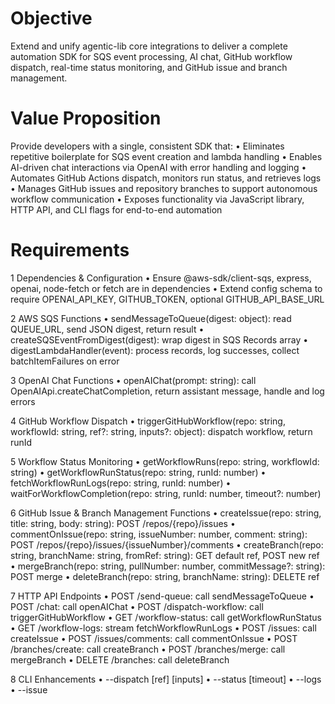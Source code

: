 # Objective
Extend and unify agentic-lib core integrations to deliver a complete automation SDK for SQS event processing, AI chat, GitHub workflow dispatch, real-time status monitoring, and GitHub issue and branch management.

# Value Proposition
Provide developers with a single, consistent SDK that:
 • Eliminates repetitive boilerplate for SQS event creation and lambda handling
 • Enables AI-driven chat interactions via OpenAI with error handling and logging
 • Automates GitHub Actions dispatch, monitors run status, and retrieves logs
 • Manages GitHub issues and repository branches to support autonomous workflow communication
 • Exposes functionality via JavaScript library, HTTP API, and CLI flags for end-to-end automation

# Requirements
1 Dependencies & Configuration
 • Ensure @aws-sdk/client-sqs, express, openai, node-fetch or fetch are in dependencies
 • Extend config schema to require OPENAI_API_KEY, GITHUB_TOKEN, optional GITHUB_API_BASE_URL

2 AWS SQS Functions
 • sendMessageToQueue(digest: object): read QUEUE_URL, send JSON digest, return result
 • createSQSEventFromDigest(digest): wrap digest in SQS Records array
 • digestLambdaHandler(event): process records, log successes, collect batchItemFailures on error

3 OpenAI Chat Functions
 • openAIChat(prompt: string): call OpenAIApi.createChatCompletion, return assistant message, handle and log errors

4 GitHub Workflow Dispatch
 • triggerGitHubWorkflow(repo: string, workflowId: string, ref?: string, inputs?: object): dispatch workflow, return runId

5 Workflow Status Monitoring
 • getWorkflowRuns(repo: string, workflowId: string)
 • getWorkflowRunStatus(repo: string, runId: number)
 • fetchWorkflowRunLogs(repo: string, runId: number)
 • waitForWorkflowCompletion(repo: string, runId: number, timeout?: number)

6 GitHub Issue & Branch Management Functions
 • createIssue(repo: string, title: string, body: string): POST /repos/{repo}/issues
 • commentOnIssue(repo: string, issueNumber: number, comment: string): POST /repos/{repo}/issues/{issueNumber}/comments
 • createBranch(repo: string, branchName: string, fromRef: string): GET default ref, POST new ref
 • mergeBranch(repo: string, pullNumber: number, commitMessage?: string): POST merge
 • deleteBranch(repo: string, branchName: string): DELETE ref

7 HTTP API Endpoints
 • POST /send-queue: call sendMessageToQueue
 • POST /chat: call openAIChat
 • POST /dispatch-workflow: call triggerGitHubWorkflow
 • GET /workflow-status: call getWorkflowRunStatus
 • GET /workflow-logs: stream fetchWorkflowRunLogs
 • POST /issues: call createIssue
 • POST /issues/comments: call commentOnIssue
 • POST /branches/create: call createBranch
 • POST /branches/merge: call mergeBranch
 • DELETE /branches: call deleteBranch

8 CLI Enhancements
 • --dispatch <repo> <workflowId> [ref] [inputs]
 • --status <repo> <runId> [timeout]
 • --logs <repo> <runId>
 • --issue <repo> <title> <body>
 • --comment <repo> <issueNumber> <comment>
 • --create-branch <repo> <branchName> <fromRef>
 • --merge-branch <repo> <pullNumber> [commitMessage]
 • --delete-branch <repo> <branchName>

# User Scenarios & Examples
• Library Usage
  import { createIssue, waitForWorkflowCompletion } from 'agentic-lib'
  const issue = await createIssue('owner/repo', 'Bug report', 'Details');
  const finalStatus = await waitForWorkflowCompletion('owner/repo', 1234)

• CLI Invocation
  agentic-lib --issue owner/repo "New task" "Please implement X"
  agentic-lib --create-branch owner/repo feature-1 main

• HTTP Invocation
  curl -X POST http://localhost:3000/issues -d '{"repo":"owner/repo","title":"Issue","body":"Desc"}'

# Verification & Acceptance
 • Unit tests mocking AWS SDK, OpenAI, fetch for dispatch, status, issues, branches
 • HTTP endpoint tests with supertest for new routes, mocking underlying functions
 • CLI tests for new flags, verifying exit codes and console outputs
 • Ensure all existing SQS, chat, dispatch tests remain passing